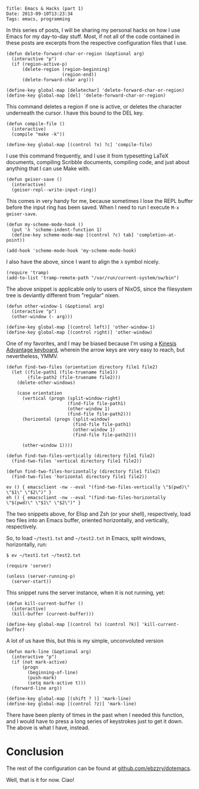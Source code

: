     Title: Emacs & Hacks (part 1)
    Date: 2013-09-10T13:23:34
    Tags: emacs, programming

In this series of posts, I will be sharing my personal hacks on how
I use Emacs for my day-to-day stuff. Most, if not all of the code
contained in these posts are excerpts from the respective
configuration files that I use.

<!-- more -->

```elisp
(defun delete-forward-char-or-region (&optional arg)
  (interactive "p")
  (if (region-active-p)
      (delete-region (region-beginning)
                     (region-end))
      (delete-forward-char arg)))

(define-key global-map [deletechar] 'delete-forward-char-or-region)
(define-key global-map [del] 'delete-forward-char-or-region)
```

This command deletes a region if one is active, or deletes the
character underneath the cursor. I have this bound to the DEL key.

```elisp
(defun compile-file ()
  (interactive)
  (compile "make -k"))

(define-key global-map [(control ?x) ?c] 'compile-file)
```

I use this command frequently, and I use it from typesetting LaTeX
documents, compiling Scribble documents, compiling code, and just
about anything that I can use Make with.

```elisp
(defun geiser-save ()
  (interactive)
  (geiser-repl--write-input-ring))
```

This comes in very handy for me, because sometimes I lose the REPL
buffer before the input ring has been saved. When I need to run I
execute `M-x geiser-save`.

```elisp
(defun my-scheme-mode-hook ()
  (put 'λ 'scheme-indent-function 1)
  (define-key scheme-mode-map [(control ?c) tab] 'completion-at-point))

(add-hook 'scheme-mode-hook 'my-scheme-mode-hook)
```

I also have the above, since I want to align the `λ` symbol nicely.

```elisp
(require 'tramp)
(add-to-list 'tramp-remote-path "/var/run/current-system/sw/bin")
```

The above snippet is applicable only to users of NixOS, since the
filesystem tree is deviantly different from "regular" nixen.

```elisp
(defun other-window-1 (&optional arg)
  (interactive "p")
  (other-window (- arg)))

(define-key global-map [(control left)] 'other-window-1)
(define-key global-map [(control right)] 'other-window)
```

One of my favorites, and I may be biased because I'm using a
[Kinesis Advantage keyboard](http://www.kinesis-ergo.com/advantage.htm),
wherein the arrow keys are very easy to reach, but nevertheless, YMMV.

```elisp
(defun find-two-files (orientation directory file1 file2)
  (let ((file-path1 (file-truename file1))
        (file-path2 (file-truename file2)))
    (delete-other-windows)

    (case orientation
      (vertical (progn (split-window-right)
                       (find-file file-path1)
                       (other-window 1)
                       (find-file file-path2)))
      (horizontal (progn (split-window)
                         (find-file file-path1)
                         (other-window 1)
                         (find-file file-path2)))

      (other-window 1))))

(defun find-two-files-vertically (directory file1 file2)
  (find-two-files 'vertical directory file1 file2))

(defun find-two-files-horizontally (directory file1 file2)
  (find-two-files 'horizontal directory file1 file2))
```

```shell
ev () { emacsclient -nw --eval "(find-two-files-vertically \"$(pwd)\" \"$1\" \"$2\")" }
eh () { emacsclient -nw --eval "(find-two-files-horizontally \"$(pwd)\" \"$1\" \"$2\")" }
```

The two snippets above, for Elisp and Zsh (or your shell),
respectively, load two files into an Emacs buffer, oriented
horizontally, and vertically, respectively.

So, to load `~/test1.txt` and `~/test2.txt` in Emacs, split windows,
horizontally, run:

```
$ ev ~/test1.txt ~/test2.txt
```

```elisp
(require 'server)

(unless (server-running-p)
  (server-start))
```

This snippet runs the server instance, when it is not
running, yet:

```elisp
(defun kill-current-buffer ()
  (interactive)
  (kill-buffer (current-buffer)))

(define-key global-map [(control ?x) (control ?k)] 'kill-current-buffer)
```

A lot of us have this, but this is my simple, unconvoluted version

```elisp
(defun mark-line (&optional arg)
  (interactive "p")
  (if (not mark-active)
      (progn
        (beginning-of-line)
        (push-mark)
        (setq mark-active t)))
  (forward-line arg))

(define-key global-map [(shift ? )] 'mark-line)
(define-key global-map [(control ?z)] 'mark-line)
```

There have been plenty of times in the past when I needed this
function, and I would have to press a long series of keystrokes just
to get it down. The above is what I have, instead.

# Conclusion

The rest of the configuration can be found at
[github.com/ebzzry/dotemacs](http://github.com/ebzzry/dotemacs).

Well, that is it for now. Ciao!
